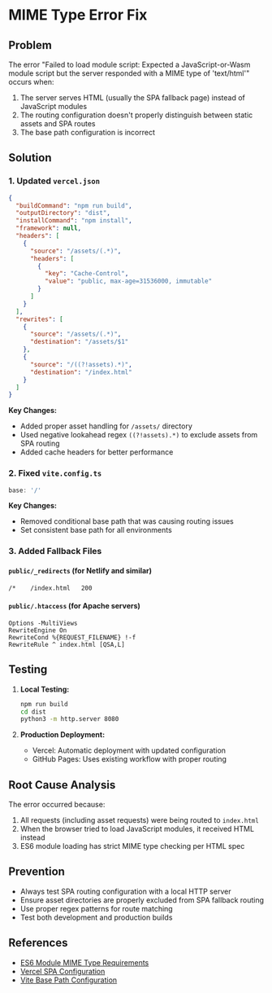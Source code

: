 # MIME Type Error Fix

## Problem
The error "Failed to load module script: Expected a JavaScript-or-Wasm module script but the server responded with a MIME type of 'text/html'" occurs when:

1. The server serves HTML (usually the SPA fallback page) instead of JavaScript modules
2. The routing configuration doesn't properly distinguish between static assets and SPA routes
3. The base path configuration is incorrect

## Solution

### 1. Updated `vercel.json`
```json
{
  "buildCommand": "npm run build",
  "outputDirectory": "dist",
  "installCommand": "npm install",
  "framework": null,
  "headers": [
    {
      "source": "/assets/(.*)",
      "headers": [
        {
          "key": "Cache-Control",
          "value": "public, max-age=31536000, immutable"
        }
      ]
    }
  ],
  "rewrites": [
    {
      "source": "/assets/(.*)",
      "destination": "/assets/$1"
    },
    {
      "source": "/((?!assets).*)",
      "destination": "/index.html"
    }
  ]
}
```

**Key Changes:**
- Added proper asset handling for `/assets/` directory
- Used negative lookahead regex `((?!assets).*)` to exclude assets from SPA routing
- Added cache headers for better performance

### 2. Fixed `vite.config.ts`
```typescript
base: '/'
```

**Key Changes:**
- Removed conditional base path that was causing routing issues
- Set consistent base path for all environments

### 3. Added Fallback Files

#### `public/_redirects` (for Netlify and similar)
```
/*    /index.html   200
```

#### `public/.htaccess` (for Apache servers)
```
Options -MultiViews
RewriteEngine On
RewriteCond %{REQUEST_FILENAME} !-f
RewriteRule ^ index.html [QSA,L]
```

## Testing

1. **Local Testing:**
   ```bash
   npm run build
   cd dist
   python3 -m http.server 8080
   ```

2. **Production Deployment:**
   - Vercel: Automatic deployment with updated configuration
   - GitHub Pages: Uses existing workflow with proper routing

## Root Cause Analysis

The error occurred because:
1. All requests (including asset requests) were being routed to `index.html`
2. When the browser tried to load JavaScript modules, it received HTML instead
3. ES6 module loading has strict MIME type checking per HTML spec

## Prevention

- Always test SPA routing configuration with a local HTTP server
- Ensure asset directories are properly excluded from SPA fallback routing
- Use proper regex patterns for route matching
- Test both development and production builds

## References

- [ES6 Module MIME Type Requirements](https://developer.mozilla.org/en-US/docs/Web/JavaScript/Guide/Modules)
- [Vercel SPA Configuration](https://vercel.com/docs/concepts/projects/project-configuration#rewrites)
- [Vite Base Path Configuration](https://vitejs.dev/config/shared-options.html#base)

